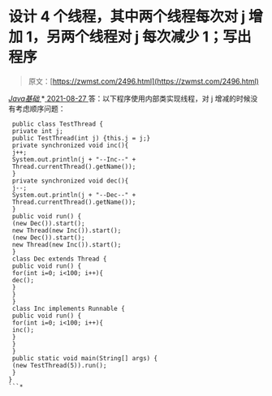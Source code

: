 <!--yml
category: 未分类
date: 0001-01-01 00:00:00
--->

# 设计 4 个线程，其中两个线程每次对 j 增加 1，另两个线程对 j 每次减少 1；写出程序

> 原文：[https://zwmst.com/2496.html](https://zwmst.com/2496.html)

   [ *Java基础* ](https://zwmst.com/java%e5%9f%ba%e7%a1%80)*[ <time datetime="2021-08-27T09:31:21+08:00"> 2021-08-27 </time> ](https://zwmst.com/2496.html)  答：以下程序使用内部类实现线程，对 j 增减的时候没有考虑顺序问题：

```
 public class TestThread { 
 private int j; 
 public TestThread(int j) {this.j = j;} 
 private synchronized void inc(){ 
 j++; 
 System.out.println(j + "--Inc--" + 
 Thread.currentThread().getName()); 
 } 
 private synchronized void dec(){ 
 j--; 
 System.out.println(j + "--Dec--" + 
 Thread.currentThread().getName()); 
 } 
 public void run() { 
 (new Dec()).start(); 
 new Thread(new Inc()).start(); 
 (new Dec()).start(); 
 new Thread(new Inc()).start(); 
 } 
 class Dec extends Thread { 
 public void run() { 
 for(int i=0; i<100; i++){ 
 dec(); 
 } 
 } 
 } 
 class Inc implements Runnable { 
 public void run() { 
 for(int i=0; i<100; i++){ 
 inc(); 
 } 
 } 
 } 
 public static void main(String[] args) { 
 (new TestThread(5)).run(); 
 } 
} 
```*